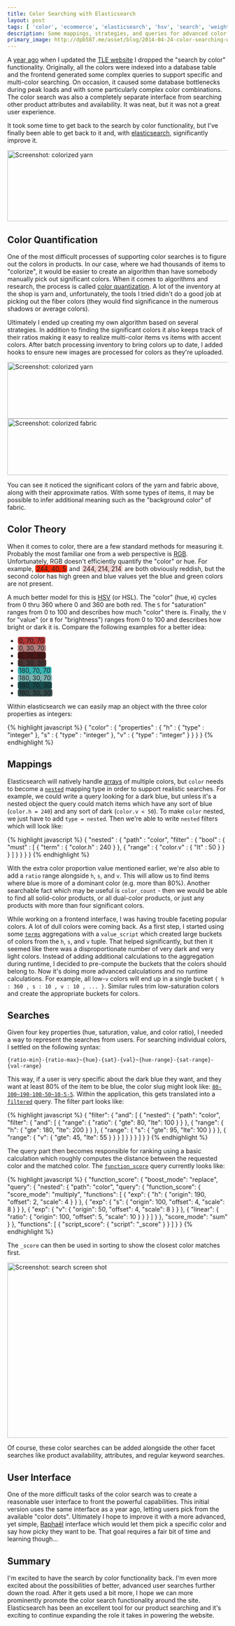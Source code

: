 ```yaml
---
title: Color Searching with Elasticsearch
layout: post
tags: [ 'color', 'ecommerce', 'elasticsearch', 'hsv', 'search', 'weighted' ]
description: Some mappings, strategies, and queries for advanced color searching with elasticsearch.
primary_image: http://dpb587.me/asset/blog/2014-04-24-color-searching-with-elasticsearch/search0.png
---
```


A [year ago][1] when I updated the [TLE website][2] I dropped the "search by color" functionality. Originally, all the
colors were indexed into a database table and the frontend generated some complex queries to support specific and
multi-color searching. On occasion, it caused some database bottlenecks during peak loads and with some particularly
complex color combinations. The color search was also a completely separate interface from searching other product
attributes and availability. It was neat, but it was not a great user experience.

It took some time to get back to the search by color functionality, but I've finally been able to get back to it and,
with [elasticsearch][3], significantly improve it.

<a href="http://www.theloopyewe.com/shop/search/cd/0-100~75-90-50~18-12-12/g/59A9BAC5/"><img alt="Screenshot: colorized yarn" height="162" src="/asset/blog/2014-04-24-color-searching-with-elasticsearch/search0.png" width="628" /></a>


## Color Quantification

One of the most difficult processes of supporting color searches is to figure out the colors in products. In our case,
where we had thousands of items to "colorize", it would be easier to create an algorithm than have somebody manually
pick out significant colors. When it comes to algorithms and research, the process is called [color quantization][8].
A lot of the inventory at the shop is yarn and, unfortunately, the tools I tried didn't do a good job at picking out the
fiber colors (they would find significance in the numerous shadows or average colors).

Ultimately I ended up creating my own algorithm based on several strategies. In addition to finding the significant
colors it also keeps track of their ratios making it easy to realize multi-color items vs items with accent colors.
After batch processing inventory to bring colors up to date, I added hooks to ensure new images are processed for colors
as they're uploaded.

<a href="https://www.theloopyewe.com/shop/p/78C97118-Gobelin-A-moi-le-coco"><img alt="Screenshot: colorized yarn" height="129" src="/asset/blog/2014-04-24-color-searching-with-elasticsearch/colorizer-yarn.png" width="628" /></a>
<a href="https://www.theloopyewe.com/shop/p/86330BB1-DS23-Seafaring"><img alt="Screenshot: colorized fabric" height="129" src="/asset/blog/2014-04-24-color-searching-with-elasticsearch/colorizer-fabric.png" width="628" /></a>

You can see it noticed the significant colors of the yarn and fabric above, along with their approximate ratios. With
some types of items, it may be possible to infer additional meaning such as the "background color" of fabric.


## Color Theory

When it comes to color, there are a few standard methods for measuring it. Probably the most familiar one from a web
perspective is [RGB][6]. Unfortunately, RGB doesn't efficiently quantify the "color" or hue. For example,
<span style="background-color:#F42805;border-radius:4px;padding:0 3px;">244, 40, 5</span> and
<span style="background-color:#F4D6D6;border-radius:4px;padding:0 3px;">244, 214, 214</span>
are both obviously reddish, but the second color has high green and blue values yet the blue and green colors are not
present.

A much better model for this is [HSV][7] (or HSL). The "color" (hue, `H`) cycles from 0 thru 360 where 0 and 360 are
both red. The `S` for "saturation" ranges from 0 to 100 and describes how much "color" there is. Finally, the `V` for
"value" (or `B` for "brightness") ranges from 0 to 100 and describes how bright or dark it is. Compare the following
examples for a better idea:

 * <span style="background-color:#B23535;border-radius:4px;padding:0 3px;">0, 70, 70</span>
 * <span style="background-color:#B27C7C;border-radius:4px;padding:0 3px;">0, 30, 70</span>
 * <span style="background-color:#4C1616;border-radius:4px;padding:0 3px;">0, 70, 30</span>
 * <span style="background-color:#4C3535;border-radius:4px;padding:0 3px;">0, 30, 30</span>
 * <span style="background-color:#35B2B2;border-radius:4px;padding:0 3px;">180, 70, 70</span>
 * <span style="background-color:#7CB2B2;border-radius:4px;padding:0 3px;">180, 30, 70</span>
 * <span style="background-color:#164C4C;border-radius:4px;padding:0 3px;">180, 70, 30</span>
 * <span style="background-color:#354C4C;border-radius:4px;padding:0 3px;">180, 30, 30</span>

Within elasticsearch we can easily map an object with the three color properties as integers:

{% highlight javascript %}
{   "color" : {
        "properties" : {
            "h" : {
                "type" : "integer" },
            "s" : {
                "type" : "integer" },
            "v" : {
                "type" : "integer" } } } }
{% endhighlight %}


## Mappings

Elasticsearch will natively handle [arrays][5] of multiple colors, but `color` needs to become a [`nested`][4] mapping
type in order to support realistic searches. For example, we could write a query looking for a dark blue, but unless
it's a nested object the query could match items which have any sort of blue (`color.h = 240`) and any sort of dark
(`color.v < 50`). To make `color` nested, we just have to add `type = nested`. Then we're able to write `nested` filters
which will look like:

{% highlight javascript %}
{   "nested" : {
        "path" : "color",
        "filter" : {
            "bool" : {
                "must" : [
                    {
                       "term" : {
                            "color.h" : 240 } },
                    {
                        "range" : {
                            "color.v" : {
                                "lt" : 50 } } } ] } } } }
{% endhighlight %}

With the extra color proportion value mentioned earlier, we're also able to add a `ratio` range alongside `h`, `s`, and
`v`. This will allow us to find items where blue is more of a dominant color (e.g. more than 80%). Another searchable
fact which may be useful is `color_count` - then we would be able to find all solid-color products, or all dual-color
products, or just any products with more than four significant colors.

While working on a frontend interface, I was having trouble faceting popular colors. A lot of dull colors were coming
back. As a first step, I started using some [`terms`][9] aggregations with a `value_script` which created large buckets
of colors from the `h`, `s`, and `v` tuple. That helped significantly, but then it seemed like there was a
disproportionate number of very dark and very light colors. Instead of adding additional calculations to the aggregation
during runtime, I decided to pre-compute the buckets that the colors should belong to. Now it's doing more advanced
calculations and no runtime calculations. For example, all low-`v` colors will end up in a single bucket
`{ h : 360 , s : 10 , v : 10 , ... }`. Similar rules trim low-saturation colors and create the appropriate buckets for
colors.


## Searches

Given four key properties (hue, saturation, value, and color ratio), I needed a way to represent the searches from
users. For searching individual colors, I settled on the following syntax:

    {ratio-min}-{ratio-max}~{hue}-{sat}-{val}~{hue-range}-{sat-range}-{val-range}

This way, if a user is very specific about the dark blue they want, and they want at least 80% of the item to be blue,
the color slug might look like: [`80-100~190-100-50~10-5-5`][10]. Within the application, this gets translated into a
[`filtered`][11] query. The filter part looks like:

{% highlight javascript %}
{   "filter": {
        "and": [
            {   "nested": {
                    "path": "color",
                    "filter": {
                        "and": [
                            {   "range": {
                                    "ratio": {
                                        "gte": 80,
                                        "lte": 100 } } },
                            {   "range": {
                                    "h": {
                                        "gte": 180,
                                        "lte": 200 } } },
                            {   "range": {
                                    "s": {
                                        "gte": 95,
                                        "lte": 100 } } },
                            {   "range": {
                                    "v": {
                                        "gte": 45,
                                        "lte": 55 } } } ] } } } ] } }
{% endhighlight %}

The query part then becomes responsible for ranking using a basic calculation which roughly computes the distance
between the requested color and the matched color. The [`function_score`][13] query currently looks like:

{% highlight javascript %}
{   "function_score": {
        "boost_mode": "replace",
        "query": {
            "nested": {
                "path": "color",
                "query": {
                    "function_score": {
                        "score_mode": "multiply",
                        "functions": [
                            {   "exp": {
                                    "h": {
                                        "origin": 190,
                                        "offset": 2,
                                        "scale": 4 } } },
                            {   "exp": {
                                    "s": {
                                        "origin": 100,
                                        "offset": 4,
                                        "scale": 8 } } },
                            {   "exp": {
                                    "v": {
                                        "origin": 50,
                                        "offset": 4,
                                        "scale": 8 } } },
                            {   "linear": {
                                    "ratio": {
                                        "origin": 100,
                                        "offset": 5,
                                        "scale": 10 } } } ] } },
                "score_mode": "sum" } },
        "functions": [
            {   "script_score": {
                    "script": "_score" } } ] } }
{% endhighlight %}

The `_score` can then be used in sorting to show the closest color matches first.


<a href="http://www.theloopyewe.com/shop/search/cd/80-100~190-100-50~10-5-5/g/59A9BAC5/"><img alt="Screenshot: search screen shot" height="400" src="/asset/blog/2014-04-24-color-searching-with-elasticsearch/search1.png" width="628" /></a>

Of course, these color searches can be added alongside the other facet searches like product availability, attributes,
and regular keyword searches.


## User Interface

One of the more difficult tasks of the color search was to create a reasonable user interface to front the powerful
capabilities. This initial version uses the same interface as a year ago, letting users pick from the available "color
dots". Ultimately I hope to improve it with a more advanced, yet simple, [Raphaël][12] interface which would let them
pick a specific color and say how picky they want to be. That goal requires a fair bit of time and learning though...


## Summary

I'm excited to have the search by color functionality back. I'm even more excited about the possibilities of better,
advanced user searches further down the road. After it gets used a bit more, I hope we can more prominently promote the
color search functionality around the site. Elasticsearch has been an excellent tool for our product searching and it's
exciting to continue expanding the role it takes in powering the website.


 [1]: /blog/2013/04/27/new-website-for-the-loopy-ewe.html
 [2]: http://www.theloopyewe.com/
 [3]: http://www.elasticsearch.org/
 [4]: http://www.elasticsearch.org/guide/en/elasticsearch/reference/1.x/mapping-nested-type.html
 [5]: http://www.elasticsearch.org/guide/en/elasticsearch/reference/1.x/mapping-array-type.html
 [6]: http://en.wikipedia.org/wiki/RGB_color_model
 [7]: http://en.wikipedia.org/wiki/HSL_and_HSV
 [8]: http://en.wikipedia.org/wiki/Color_quantization
 [9]: http://www.elasticsearch.org/guide/en/elasticsearch/reference/1.x/search-aggregations-bucket-terms-aggregation.html
 [10]: http://www.theloopyewe.com/shop/search/cd/80-100~190-100-50~10-5-5/g/59A9BAC5/
 [11]: http://www.elasticsearch.org/guide/en/elasticsearch/reference/1.x/query-dsl-filtered-query.html#query-dsl-filtered-query
 [12]: http://raphaeljs.com/
 [13]: http://www.elasticsearch.org/guide/en/elasticsearch/reference/1.x/query-dsl-function-score-query.html
